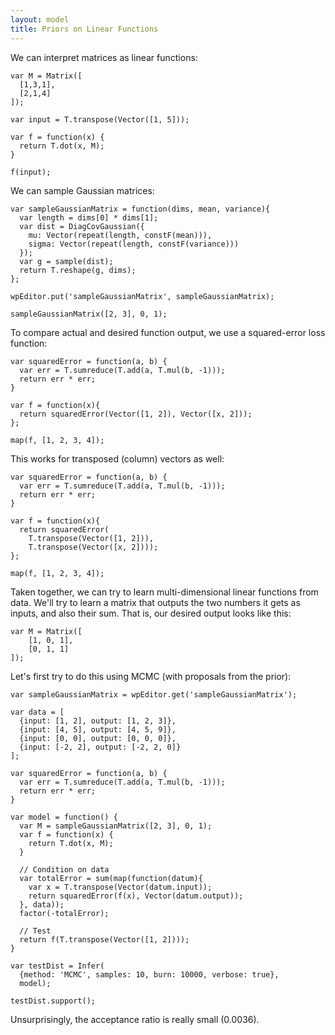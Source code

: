 ```yaml
---
layout: model
title: Priors on Linear Functions
---
```


We can interpret matrices as linear functions:

~~~~
var M = Matrix([
  [1,3,1],
  [2,1,4]
]);

var input = T.transpose(Vector([1, 5]));

var f = function(x) {
  return T.dot(x, M);
}

f(input);
~~~~

We can sample Gaussian matrices:

~~~~
var sampleGaussianMatrix = function(dims, mean, variance){
  var length = dims[0] * dims[1];
  var dist = DiagCovGaussian({
    mu: Vector(repeat(length, constF(mean))),
    sigma: Vector(repeat(length, constF(variance)))
  });
  var g = sample(dist);
  return T.reshape(g, dims);
};

wpEditor.put('sampleGaussianMatrix', sampleGaussianMatrix);

sampleGaussianMatrix([2, 3], 0, 1);
~~~~

To compare actual and desired function output, we use a squared-error loss function:

~~~~
var squaredError = function(a, b) {
  var err = T.sumreduce(T.add(a, T.mul(b, -1)));
  return err * err;
}

var f = function(x){
  return squaredError(Vector([1, 2]), Vector([x, 2]));
};

map(f, [1, 2, 3, 4]);
~~~~

This works for transposed (column) vectors as well:

~~~~
var squaredError = function(a, b) {
  var err = T.sumreduce(T.add(a, T.mul(b, -1)));
  return err * err;
}

var f = function(x){
  return squaredError(
    T.transpose(Vector([1, 2])), 
    T.transpose(Vector([x, 2])));
};

map(f, [1, 2, 3, 4]);
~~~~

Taken together, we can try to learn multi-dimensional linear functions from data. We'll try to learn a matrix that outputs the two numbers it gets as inputs, and also their sum. That is, our desired output looks like this:

~~~~
var M = Matrix([
    [1, 0, 1],
    [0, 1, 1]
]);
~~~~

Let's first try to do this using MCMC (with proposals from the prior):

~~~~
var sampleGaussianMatrix = wpEditor.get('sampleGaussianMatrix');

var data = [
  {input: [1, 2], output: [1, 2, 3]},
  {input: [4, 5], output: [4, 5, 9]},
  {input: [0, 0], output: [0, 0, 0]},
  {input: [-2, 2], output: [-2, 2, 0]}
];

var squaredError = function(a, b) {
  var err = T.sumreduce(T.add(a, T.mul(b, -1)));
  return err * err;
}

var model = function() {
  var M = sampleGaussianMatrix([2, 3], 0, 1);
  var f = function(x) {
    return T.dot(x, M);
  }
  
  // Condition on data
  var totalError = sum(map(function(datum){
    var x = T.transpose(Vector(datum.input));
    return squaredError(f(x), Vector(datum.output));
  }, data));
  factor(-totalError);
  
  // Test
  return f(T.transpose(Vector([1, 2])));
}

var testDist = Infer(
  {method: 'MCMC', samples: 10, burn: 10000, verbose: true}, 
  model);

testDist.support();
~~~~

Unsurprisingly, the acceptance ratio is really small (0.0036).